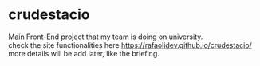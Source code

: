 # crudestacio
Main Front-End project that my team is doing on university.
<br> check the site functionalities here 
https://rafaolidev.github.io/crudestacio/
more details will be add later, like the briefing.
